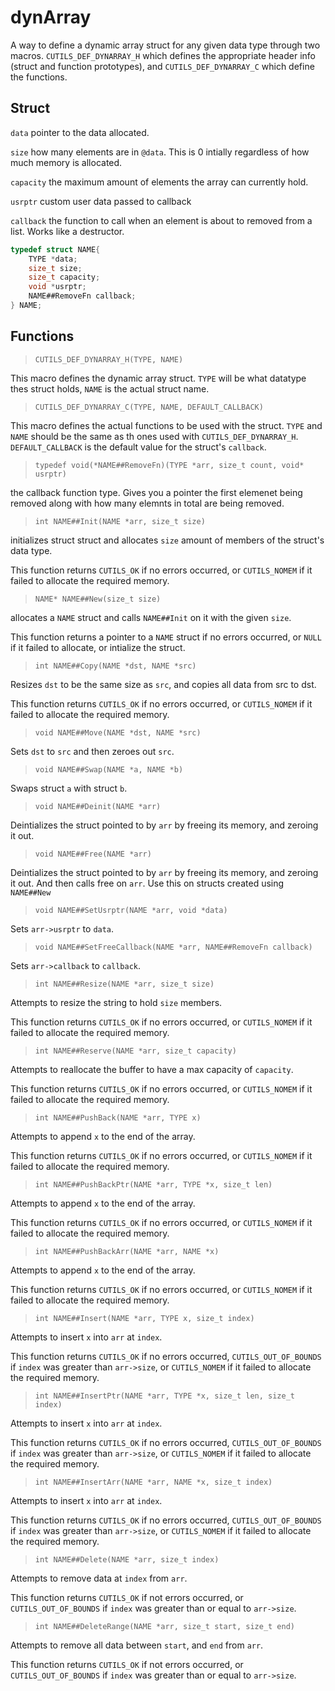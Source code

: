 # dynArray

A way to define a dynamic array struct for any given data type through two macros.
`CUTILS_DEF_DYNARRAY_H` which defines the appropriate header info (struct and function
prototypes), and `CUTILS_DEF_DYNARRAY_C` which define the functions.

## Struct

`data` pointer to the data allocated.

`size` how many elements are in `@data`. This is 0 intially regardless of how much memory is allocated.

`capacity` the maximum amount of elements the array can currently hold.

`usrptr` custom user data passed to callback

`callback` the function to call when an element is about to removed from a list. Works like a destructor.

```c
typedef struct NAME{
	TYPE *data;
	size_t size;
	size_t capacity;
	void *usrptr;
	NAME##RemoveFn callback;
} NAME;
```

## Functions

>`CUTILS_DEF_DYNARRAY_H(TYPE, NAME)`

This macro defines the dynamic array struct. `TYPE` will be what datatype thes struct
holds, `NAME` is the actual struct name.

>`CUTILS_DEF_DYNARRAY_C(TYPE, NAME, DEFAULT_CALLBACK)`

This macro defines the actual functions to be used with the struct. `TYPE` and `NAME` should be the same as th ones used with `CUTILS_DEF_DYNARRAY_H`. `DEFAULT_CALLBACK` is the default value for the struct's `callback`.

>`typedef void(*NAME##RemoveFn)(TYPE *arr, size_t count, void* usrptr)`

the callback function type. Gives you a pointer the first elemenet being removed along with how many elemnts in total are being removed.

>`int NAME##Init(NAME *arr, size_t size)`

initializes struct struct and allocates `size` amount of members of the struct's data type.

This function returns `CUTILS_OK` if no errors occurred, or `CUTILS_NOMEM` if it failed to allocate the required memory.

>`NAME* NAME##New(size_t size)`

allocates a `NAME` struct and calls `NAME##Init` on it with the given `size`.

This function returns a pointer to a `NAME` struct if no errors occurred, or `NULL` if it failed to allocate, or intialize the struct.

>`int NAME##Copy(NAME *dst, NAME *src)`

Resizes `dst` to be the same size as `src`, and copies all data from src to dst.

This function returns `CUTILS_OK` if no errors occurred, or `CUTILS_NOMEM` if it failed to allocate the required memory.

>`void NAME##Move(NAME *dst, NAME *src)`

Sets `dst` to `src` and then zeroes out `src`.

>`void NAME##Swap(NAME *a, NAME *b)`

Swaps struct `a` with struct `b`.

>`void NAME##Deinit(NAME *arr)`

Deintializes the struct pointed to by `arr` by freeing its memory, and zeroing it out.

>`void NAME##Free(NAME *arr)`

Deintializes the struct pointed to by `arr` by freeing its memory, and zeroing it out. And then calls free on `arr`. Use this on structs created using `NAME##New`

>`void NAME##SetUsrptr(NAME *arr, void *data)`

Sets `arr->usrptr` to `data`.

>`void NAME##SetFreeCallback(NAME *arr, NAME##RemoveFn callback)`

Sets `arr->callback` to `callback`.

>`int NAME##Resize(NAME *arr, size_t size)`

Attempts to resize the string to hold `size` members.

This function returns `CUTILS_OK` if no errors occurred, or `CUTILS_NOMEM` if it failed to allocate the required memory.

>`int NAME##Reserve(NAME *arr, size_t capacity)`

Attempts to reallocate the buffer to have a max capacity of `capacity`.

This function returns `CUTILS_OK` if no errors occurred, or `CUTILS_NOMEM` if it failed to allocate the required memory.

>`int NAME##PushBack(NAME *arr, TYPE x)`

Attempts to append `x` to the end of the array.

This function returns `CUTILS_OK` if no errors occurred, or `CUTILS_NOMEM` if it failed to allocate the required memory.

>`int NAME##PushBackPtr(NAME *arr, TYPE *x, size_t len)`

Attempts to append `x` to the end of the array.

This function returns `CUTILS_OK` if no errors occurred, or `CUTILS_NOMEM` if it failed to allocate the required memory.

>`int NAME##PushBackArr(NAME *arr, NAME *x)`

Attempts to append `x` to the end of the array.

This function returns `CUTILS_OK` if no errors occurred, or `CUTILS_NOMEM` if it failed to allocate the required memory.

>`int NAME##Insert(NAME *arr, TYPE x, size_t index)`

Attempts to insert `x` into `arr` at `index`.

This function returns `CUTILS_OK` if no errors occurred, `CUTILS_OUT_OF_BOUNDS` if `index` was greater than `arr->size`, or `CUTILS_NOMEM` if it failed to allocate the required memory.

>`int NAME##InsertPtr(NAME *arr, TYPE *x, size_t len, size_t index)`

Attempts to insert `x` into `arr` at `index`.

This function returns `CUTILS_OK` if no errors occurred, `CUTILS_OUT_OF_BOUNDS` if `index` was greater than `arr->size`, or `CUTILS_NOMEM` if it failed to allocate the required memory.

>`int NAME##InsertArr(NAME *arr, NAME *x, size_t index)`

Attempts to insert `x` into `arr` at `index`.

This function returns `CUTILS_OK` if no errors occurred, `CUTILS_OUT_OF_BOUNDS` if `index` was greater than `arr->size`, or `CUTILS_NOMEM` if it failed to allocate the required memory.

>`int NAME##Delete(NAME *arr, size_t index)`

Attempts to remove data at `index` from `arr`.

This function returns `CUTILS_OK` if not errors occurred, or `CUTILS_OUT_OF_BOUNDS` if `index` was greater than or equal to `arr->size`.

>`int NAME##DeleteRange(NAME *arr, size_t start, size_t end)`

Attempts to remove all data between `start`, and `end` from `arr`.

This function returns `CUTILS_OK` if not errors occurred, or `CUTILS_OUT_OF_BOUNDS` if `index` was greater than or equal to `arr->size`.
